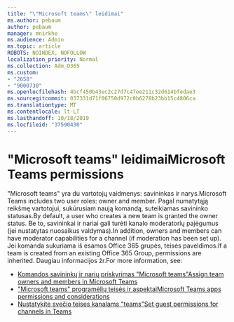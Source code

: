 ```yaml
---
title: "\"Microsoft teams\" leidimai"
ms.author: pebaum
author: pebaum
manager: mnirkhe
ms.audience: Admin
ms.topic: article
ROBOTS: NOINDEX, NOFOLLOW
localization_priority: Normal
ms.collection: Adm_O365
ms.custom:
- "2658"
- "9000730"
ms.openlocfilehash: 4bcf450b43ec2c27d7c47ee211c32d614bfedae3
ms.sourcegitcommit: 037331d71f06750d972c0b6278b23bb15c4806ca
ms.translationtype: MT
ms.contentlocale: lt-LT
ms.lasthandoff: 10/18/2019
ms.locfileid: "37590430"
---
```

# <a name="microsoft-teams-permissions"></a><span data-ttu-id="d9e8c-102">"Microsoft teams" leidimai</span><span class="sxs-lookup"><span data-stu-id="d9e8c-102">Microsoft Teams permissions</span></span>

<span data-ttu-id="d9e8c-103">"Microsoft teams" yra du vartotojų vaidmenys: savininkas ir narys.</span><span class="sxs-lookup"><span data-stu-id="d9e8c-103">Microsoft Teams includes two user roles: owner and member.</span></span> <span data-ttu-id="d9e8c-104">Pagal numatytąją reikšmę vartotojui, sukūrusiam naują komandą, suteikiamas savininko statusas.</span><span class="sxs-lookup"><span data-stu-id="d9e8c-104">By default, a user who creates a new team is granted the owner status.</span></span> <span data-ttu-id="d9e8c-105">Be to, savininkai ir nariai gali turėti kanalo moderatorių pajėgumus (jei nustatytas nuosaikus valdymas).</span><span class="sxs-lookup"><span data-stu-id="d9e8c-105">In addition, owners and members can have moderator capabilities for a channel (if moderation has been set up).</span></span> <span data-ttu-id="d9e8c-106">Jei komanda sukuriama iš esamos Office 365 grupės, teisės paveldimos.</span><span class="sxs-lookup"><span data-stu-id="d9e8c-106">If a team is created from an existing Office 365 Group, permissions are inherited.</span></span> <span data-ttu-id="d9e8c-107">Daugiau informacijos žr.</span><span class="sxs-lookup"><span data-stu-id="d9e8c-107">For more information, see:</span></span>

- [<span data-ttu-id="d9e8c-108">Komandos savininkų ir narių priskyrimas "Microsoft teams"</span><span class="sxs-lookup"><span data-stu-id="d9e8c-108">Assign team owners and members in Microsoft Teams</span></span>](https://docs.microsoft.com/microsoftteams/assign-roles-permissions)
- [<span data-ttu-id="d9e8c-109">"Microsoft teams" programėlių teisės ir aspektai</span><span class="sxs-lookup"><span data-stu-id="d9e8c-109">Microsoft Teams apps permissions and considerations</span></span>](https://docs.microsoft.com/microsoftteams/app-permissions)
- [<span data-ttu-id="d9e8c-110">Nustatykite svečio teises kanalams "teams"</span><span class="sxs-lookup"><span data-stu-id="d9e8c-110">Set guest permissions for channels in Teams</span></span>](https://support.office.com/article/4756c468-2746-4bfd-a582-736d55fcc169)

